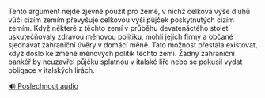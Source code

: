 
Tento argument nejde zjevně použít pro země, v nichž celková výše dluhů vůči cizím zemím převyšuje celkovou výši půjček poskytnutých cizím zemím. Když některé z těchto zemí v průběhu devatenáctého století uskutečňovaly zdravou měnovou politiku, mohli jejich firmy a občané sjednávat zahraniční úvěry v domácí měně. Tato možnost přestala existovat, když došlo ke změně měnových politik těchto zemí. Žádný zahraniční bankéř by neuzavřel půjčku splatnou v italské liře nebo se pokusil vydat obligace v italských lirách.

[🔊 Poslechnout audio](/data/7-paragraphs/audio/chapter_156/para_008-Tento-argument-nejde-zjevn-pout-pro-zem-v-nic.mp3)
